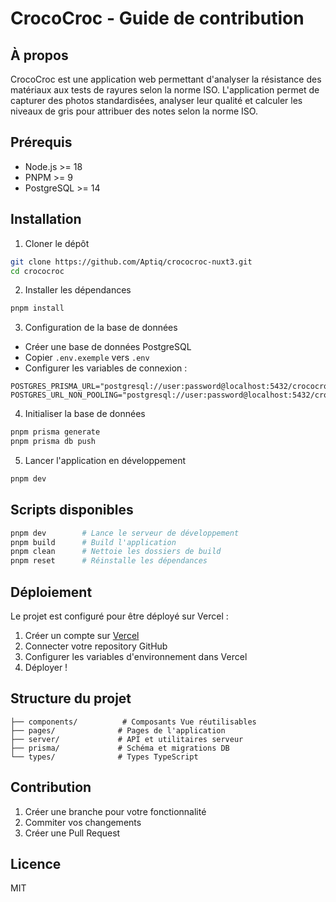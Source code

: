 # CrocoCroc - Guide de contribution

## À propos
CrocoCroc est une application web permettant d'analyser la résistance des matériaux aux tests de rayures selon la norme ISO. L'application permet de capturer des photos standardisées, analyser leur qualité et calculer les niveaux de gris pour attribuer des notes selon la norme ISO.

## Prérequis

- Node.js >= 18
- PNPM >= 9
- PostgreSQL >= 14

## Installation

1. Cloner le dépôt
```bash
git clone https://github.com/Aptiq/crococroc-nuxt3.git
cd crococroc
```

2. Installer les dépendances
```bash
pnpm install
```

3. Configuration de la base de données
- Créer une base de données PostgreSQL
- Copier `.env.exemple` vers `.env`
- Configurer les variables de connexion :
```env
POSTGRES_PRISMA_URL="postgresql://user:password@localhost:5432/crococroc"
POSTGRES_URL_NON_POOLING="postgresql://user:password@localhost:5432/crococroc"
```

4. Initialiser la base de données
```bash
pnpm prisma generate
pnpm prisma db push
```

5. Lancer l'application en développement
```bash
pnpm dev
```

## Scripts disponibles

```bash
pnpm dev        # Lance le serveur de développement
pnpm build      # Build l'application
pnpm clean      # Nettoie les dossiers de build
pnpm reset      # Réinstalle les dépendances
```

## Déploiement

Le projet est configuré pour être déployé sur Vercel :

1. Créer un compte sur [Vercel](https://vercel.com)
2. Connecter votre repository GitHub
3. Configurer les variables d'environnement dans Vercel
4. Déployer !

## Structure du projet

```
├── components/          # Composants Vue réutilisables
├── pages/              # Pages de l'application
├── server/             # API et utilitaires serveur
├── prisma/             # Schéma et migrations DB
└── types/              # Types TypeScript
```

## Contribution

1. Créer une branche pour votre fonctionnalité
2. Commiter vos changements
3. Créer une Pull Request

## Licence

MIT